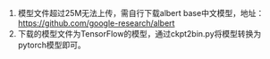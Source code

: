 1. 模型文件超过25M无法上传，需自行下载albert base中文模型，地址：https://github.com/google-research/albert
2. 下载的模型文件为TensorFlow的模型，通过ckpt2bin.py将模型转换为pytorch模型即可。
